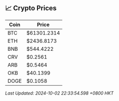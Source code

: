 ## 📈 Crypto Prices

| Coin | Price |
| ---- | ----- |
| BTC | $61301.2314 |
| ETH | $2436.8173 |
| BNB | $544.4222 |
| CRV | $0.2561 |
| ARB | $0.5464 |
| OKB | $40.1399 |
| DOGE | $0.1058 |

_Last Updated: 2024-10-02 22:33:54.598 +0800 HKT_